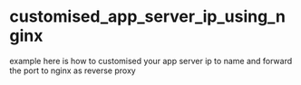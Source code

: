 # customised_app_server_ip_using_nginx
example here is how to customised your app server ip to name and forward the port to nginx as reverse proxy 
